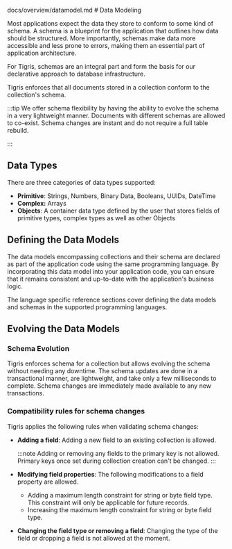 docs/overview/datamodel.md # Data Modeling

Most applications expect the data they store to conform to some kind of
schema. A schema is a blueprint for the application that outlines how data
should be structured. More importantly, schemas make data more accessible and
less prone to errors, making them an essential part of application architecture.

For Tigris, schemas are an integral part and form the basis for our declarative
approach to database infrastructure.

Tigris enforces that all documents stored in a collection conform to the
collection's schema.

:::tip
We offer schema flexibility by having the ability to evolve the schema in a
very lightweight manner. Documents with different schemas are allowed to
co-exist. Schema changes are instant and do not require a full table rebuild.

:::

## Data Types

There are three categories of data types supported:

- **Primitive**: Strings, Numbers, Binary Data, Booleans, UUIDs, DateTime
- **Complex:** Arrays
- **Objects**: A container data type defined by the user that stores fields
  of primitive types, complex types as well as other Objects

## Defining the Data Models

The data models encompassing collections and their schema are declared
as part of the application code using the same programming language. By
incorporating this data model into your application code, you can ensure
that it remains consistent and up-to-date with the application's business logic.

The language specific reference sections cover defining the data models and
schemas in the supported programming languages.

## Evolving the Data Models

### Schema Evolution

Tigris enforces schema for a collection but allows evolving the schema without needing any downtime. The schema updates
are done in a transactional manner, are lightweight, and take only a few milliseconds to complete. Schema changes are
immediately made available to any new transactions.

### Compatibility rules for schema changes

Tigris applies the following rules when validating schema changes:

- **Adding a field**: Adding a new field to an existing collection is allowed.

  :::note
  Adding or removing any fields to the primary key is not allowed. Primary keys once set during collection creation can't be changed.
  :::

- **Modifying field properties**: The following modifications to a field property are allowed.

  - Adding a maximum length constraint for string or byte field type. This constraint will only be applicable for future records.
  - Increasing the maximum length constraint for string or byte field type.

- **Changing the field type or removing a field**: Changing the type of the field or dropping a field is not allowed at the moment.

